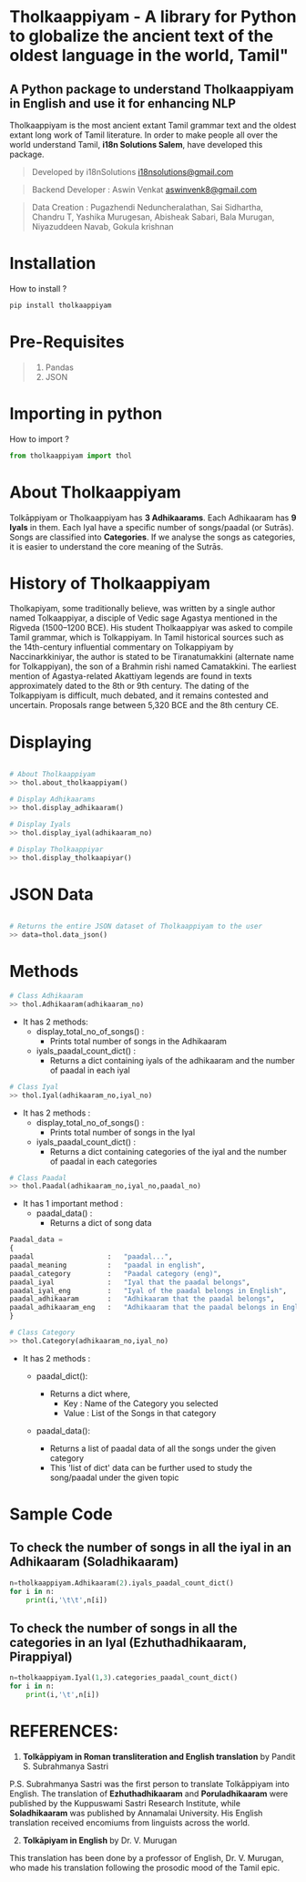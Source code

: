 Tholkaappiyam -  A library for Python to globalize the ancient text of the oldest language in the world, Tamil"
===============================================================================================================

## A Python package to understand Tholkaappiyam in English and use it for enhancing NLP
Tholkaappiyam is the most ancient extant Tamil grammar text and the oldest extant long work of Tamil literature.
In order to make people all over the world understand Tamil, **i18n Solutions Salem**, have developed this package.

> Developed by i18nSolutions <i18nsolutions@gmail.com> 

> Backend Developer : Aswin Venkat <aswinvenk8@gmail.com>

> Data Creation : Pugazhendi Neduncheralathan, Sai Sidhartha, Chandru T, Yashika Murugesan, Abisheak Sabari, Bala Murugan, Niyazuddeen Navab, Gokula krishnan

Installation
============

How to install ?

```python
pip install tholkaappiyam
```

Pre-Requisites
==============

> 1. Pandas
> 2. JSON


Importing in python
===================

How to import ?

```python
from tholkaappiyam import thol
```

About Tholkaappiyam
===================
Tolkāppiyam or Tholkaappiyam has **3 Adhikaarams**. Each Adhikaaram has **9 Iyals** in them. Each Iyal have a specific number of songs/paadal (or Sutrās). Songs are classified into **Categories**. If we analyse the songs as categories, it is easier to understand the core meaning of the Sutrās.

History of Tholkaappiyam
========================
Tholkapiyam, some traditionally believe, was written by a single author named Tolkaappiyar, a disciple of Vedic sage Agastya mentioned in the Rigveda (1500–1200 BCE). His student Tholkaappiyar was asked to compile Tamil grammar, which is Tolkappiyam. In Tamil historical sources such as the 14th-century influential commentary on Tolkappiyam by Naccinarkkiniyar, the author is stated to be Tiranatumakkini (alternate name for Tolkappiyan), the son of a Brahmin rishi named Camatakkini. The earliest mention of Agastya-related Akattiyam legends are found in texts approximately dated to the 8th or 9th century. The dating of the Tolkappiyam is difficult, much debated, and it remains contested and uncertain. Proposals range between 5,320 BCE and the 8th century CE.


Displaying
==========

```python

# About Tholkaappiyam
>> thol.about_tholkaappiyam()

# Display Adhikaarams
>> thol.display_adhikaaram()

# Display Iyals
>> thol.display_iyal(adhikaaram_no)

# Display Tholkaappiyar
>> thol.display_tholkaapiyar()
```

JSON Data 
=========

```python

# Returns the entire JSON dataset of Tholkaappiyam to the user
>> data=thol.data_json()
```

Methods
=======

```python
# Class Adhikaaram
>> thol.Adhikaaram(adhikaaram_no)
```

- It has 2 methods:
    - display_total_no_of_songs() :
        - Prints total number of songs in the Adhikaaram
    - iyals_paadal_count_dict() :
        - Returns a dict containing iyals of the adhikaaram and the number of paadal in each iyal


```python
# Class Iyal
>> thol.Iyal(adhikaaram_no,iyal_no)
```

- It has 2 methods :
    - display_total_no_of_songs() : 
        - Prints total number of songs in the Iyal
    - iyals_paadal_count_dict() :
        - Returns a dict containing categories of the iyal and the number of paadal in each categories



```python
# Class Paadal
>> thol.Paadal(adhikaaram_no,iyal_no,paadal_no)
```

- It has 1 important method :
    - paadal_data() :
        - Returns a dict of song data


```python
Paadal_data =
{
paadal                  :   "paadal...",
paadal_meaning          :   "paadal in english",
paadal_category         :   "Paadal category (eng)",
paadal_iyal             :   "Iyal that the paadal belongs",
paadal_iyal_eng         :   "Iyal of the paadal belongs in English",
paadal_adhikaaram       :   "Adhikaaram that the paadal belongs",
paadal_adhikaaram_eng   :   "Adhikaaram that the paadal belongs in English"
}
```


```python
# Class Category
>> thol.Category(adhikaaram_no,iyal_no)
```

- It has 2 methods :
    - paadal_dict():
        - Returns a dict where,
            - Key : Name of the Category you selected
            - Value : List of the Songs in that category

    - paadal_data():
        - Returns a list of paadal data of all the songs under the given category
        - This 'list of dict' data can be further used to study the song/paadal under the given topic


Sample Code
===========

## To check the number of songs in all the iyal in an Adhikaaram (Soladhikaaram)
```python
n=tholkaappiyam.Adhikaaram(2).iyals_paadal_count_dict()
for i in n:
    print(i,'\t\t',n[i])
```
## To check the number of songs in all the categories in an Iyal (Ezhuthadhikaaram, Pirappiyal)
```python
n=tholkaappiyam.Iyal(1,3).categories_paadal_count_dict()
for i in n:
    print(i,'\t',n[i])
```


REFERENCES:
===========

1. **Tolkāppiyam in Roman transliteration and English translation** by Pandit S. Subrahmanya Sastri

P.S. Subrahmanya Sastri was the first person to translate Tolkāppiyam into English. The translation of **Ezhuthadhikaaram** and **Poruladhikaaram** were published by the Kuppuswami Sastri Research Institute, while **Soladhikaaram** was published by Annamalai University. His English translation received encomiums from linguists across the world.

2. **Tolkāpiyam in English** by Dr. V. Murugan

This translation has been done by a professor of English, Dr. V. Murugan, who made his translation following the prosodic mood of the Tamil epic.